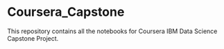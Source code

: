 # Coursera_Capstone
This repository contains all the notebooks for Coursera IBM Data Science Capstone Project.
